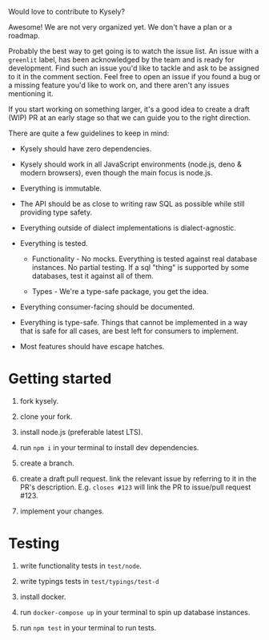 Would love to contribute to Kysely?

Awesome! We are not very organized yet. We don't have a plan or a roadmap.

Probably the best way to get going is to watch the issue list.
An issue with a `greenlit` label, has been acknowledged by the team and is ready for development.
Find such an issue you'd like to tackle and ask to be assigned to it in the comment section.
Feel free to open an issue if you found a bug or a missing feature you'd like to work on,
and there aren't any issues mentioning it.

If you start working on something larger, it's a good idea to create a draft (WIP) PR at 
an early stage so that we can guide you to the right direction.

There are quite a few guidelines to keep in mind:

* Kysely should have zero dependencies.

* Kysely should work in all JavaScript environments (node.js, deno & modern browsers), 
even though the main focus is node.js.

* Everything is immutable.

* The API should be as close to writing raw SQL as possible while still providing 
type safety.

* Everything outside of dialect implementations is dialect-agnostic.

* Everything is tested.

    * Functionality - No mocks. Everything is tested against real database instances.
    No partial testing. If a sql "thing" is supported by some databases, test it
    against all of them.

    * Types - We're a type-safe package, you get the idea.

* Everything consumer-facing should be documented.

* Everything is type-safe. Things that cannot be implemented in a way that is safe 
for all cases, are best left for consumers to implement.

* Most features should have escape hatches.

# Getting started

1. fork kysely.

2. clone your fork.

3. install node.js (preferable latest LTS).

4. run `npm i` in your terminal to install dev dependencies.

5. create a branch.

6. create a draft pull request. link the relevant issue by referring to it in the 
PR's description. E.g. `closes #123` will link the PR to issue/pull request #123.

7. implement your changes.

# Testing

1. write functionality tests in `test/node`.

2. write typings tests in `test/typings/test-d`

3. install docker.

4. run `docker-compose up` in your terminal to spin up database instances.

5. run `npm test` in your terminal to run tests.